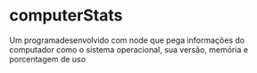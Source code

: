 # computerStats
 Um programadesenvolvido com node que pega informações do computador como o sistema operacional, sua versão, memória e porcentagem de uso
